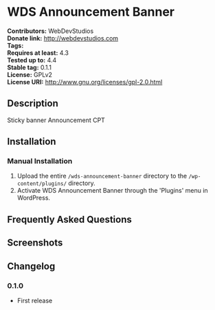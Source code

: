 # WDS Announcement Banner #
**Contributors:**      WebDevStudios  
**Donate link:**       http://webdevstudios.com  
**Tags:**  
**Requires at least:** 4.3  
**Tested up to:**      4.4  
**Stable tag:**        0.1.1  
**License:**           GPLv2  
**License URI:**       http://www.gnu.org/licenses/gpl-2.0.html

## Description ##

Sticky banner Announcement CPT

## Installation ##

### Manual Installation ###

1. Upload the entire `/wds-announcement-banner` directory to the `/wp-content/plugins/` directory.
2. Activate WDS Announcement Banner through the 'Plugins' menu in WordPress.

## Frequently Asked Questions ##


## Screenshots ##


## Changelog ##

### 0.1.0 ###
* First release
